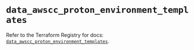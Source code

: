 # `data_awscc_proton_environment_templates`

Refer to the Terraform Registry for docs: [`data_awscc_proton_environment_templates`](https://registry.terraform.io/providers/hashicorp/awscc/0.70.0/docs/data-sources/proton_environment_templates).
